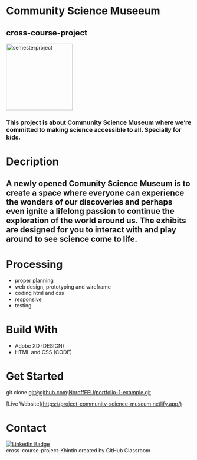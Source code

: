 # Community Science Museeum
## cross-course-project

<img width="180" alt="semesterproject" src="https://user-images.githubusercontent.com/91951394/196059908-d1aac8d0-89b8-4be8-847a-92fa3a49aa0b.png">

### This project is about Community Science Museum where we’re committed to making science accessible to all. Specially for kids.

# Decription
## A newly opened Comunity Science Museum is to create a space where everyone can experience the wonders of our discoveries and perhaps even ignite a lifelong passion to continue the exploration of the world around us. The exhibits are designed for you to interact with and play around to see science come to life.

# Processing

- proper planning
- web design, prototyping and wireframe
- coding html and css
- responsive
- testing

# Build With

- Adobe XD (DESIGN)
- HTML and CSS (CODE)

# Get Started

git clone git@github.com:[NoroffFEU/portfolio-1-example.git](https://github.com/Khintin/semester-project.git)

[Live Website][(https://project-community-science-museum.netlify.app/)](https://friendly-wilson-0412a0.netlify.app/)

# Contact
<div>
<a href="https://www.linkedin.com/in/cristina-s-635051115/">
  <img src="https://img.shields.io/badge/LinkedIn-blue?style=for-the-badge&logo=linkedin&logoColor=white" alt="LinkedIn Badge"/>
 </a>
</div>cross-course-project-Khintin created by GitHub Classroom
